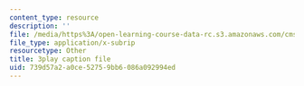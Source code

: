 ```yaml
---
content_type: resource
description: ''
file: /media/https%3A/open-learning-course-data-rc.s3.amazonaws.com/cms-608-game-design-spring-2014/739d57a2a0ce52759bb6086a092994ed_1506701.vtt
file_type: application/x-subrip
resourcetype: Other
title: 3play caption file
uid: 739d57a2-a0ce-5275-9bb6-086a092994ed
---
```


